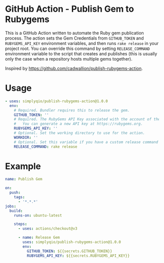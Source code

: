 # GitHub Action - Publish Gem to Rubygems

This is a GitHub Action written to automate the Ruby gem publication process. The action sets the Gem Credentials from `GITHUB_TOKEN` and `RUBYGEMS_API_KEY` environment variables, and then runs `rake release` in your project root. You can override this command by setting `RELEASE_COMMAND` environment variable to the script that creates and publishes (this is usually only the case when a repository hosts multiple gems together).

Inspired by https://github.com/cadwallion/publish-rubygems-action.

# Usage

```yaml
- uses: simplyqio/publish-rubygems-action@1.0.0
  env:
    # Required. Bundler requires this to release the gem.
    GITHUB_TOKEN: ''
    # Required. The RubyGems API Key associated with the account of the gem you wish to publish.
    #   You can generate a new API key at https://rubygems.org.
    RUBYGEMS_API_KEY: ''
    # Optional. Set the working directory to use for the action.
    WORKDIR: ''
    # Optional. Set this variable if you have a custom release command to be invoked.
    RELEASE_COMMAND: rake release
```

# Example

```yml
name: Publish Gem

on:
  push:
    tags:
      - '*.*.*'
jobs:
  build:
    runs-on: ubuntu-latest

    steps:
      - uses: actions/checkout@v3

      - name: Release Gem
        uses: simplyqio/publish-rubygems-action@1.0.0
        env:
          GITHUB_TOKEN: ${{secrets.GITHUB_TOKEN}}
          RUBYGEMS_API_KEY: ${{secrets.RUBYGEMS_API_KEY}}
```

